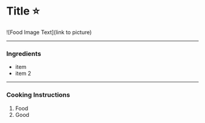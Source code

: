# Title :star:

![Food Image Text](link to picture)

---

### Ingredients

* item
* item 2

---
### Cooking Instructions

1. Food
2. Good
